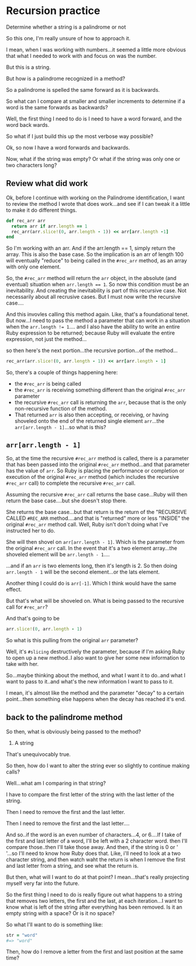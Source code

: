 # Recursion practice
Determine whether a string is a palindrome or not

So this one, I'm really unsure of how to approach it. 

I mean, when I was working with numbers...it seemed a little more obvious that what I needed to work with and focus on was the number. 

But this is a string. 

But how is a palindrome recognized in a method? 

So a palindrome is spelled the same forward as it is backwards. 

So what can I compare at smaller and smaller increments to determine if a word is the same forwards as backwards? 

Well, the first thing I need to do is I need to have a word forward, and the word back wards. 

So what if I just build this up the most verbose way possible? 

Ok, so now I have a word forwards and backwards.

Now, what if the string was empty? Or what if the string was only one or two characters long? 

## Review what did work
Ok, before I continue with working on the Palindrome identification, I want to review the method I wrote that does work...and see if I can tweak it a little to make it do different things. 

```ruby
def rec_arr arr
  return arr if arr.length == 1
  rec_arr(arr.slice!(0, arr.length - 1)) << arr[arr.length -1]
end
```

So I'm working with an arr. And if the arr.length == 1, simply return the array. This is also the base case. So the implication is an arr of length 100 will eventually "reduce" to being called in the `#rec_arr` method, as an array with only one element. 

So, the `#rec_arr` method will return the `arr` object, in the absolute (and eventual) situation when `arr.length == 1`. So now this condition must be an inevitability. And creating the inevitability is part of this recursive case. Not necessarily about all recrusive cases. But I must now write the recursive case....

And this invovles calling this method again. Like, that's a foundational tenet. But now...I need to pass the method a parameter that can work in a situation when the `arr.length != 1`.... and I also have the ability to write an entire Ruby expression to be returned; because Ruby will evaluate the entire expression, not just the method...

so then here's the next portion...the recursive portion...of the method...

```ruby
rec_arr(arr.slice!(0, arr.length - 1)) << arr[arr.length - 1]
```

So, there's a couple of things happening here: 

* the `#rec_arr` is being called
* the `#rec_arr` is receiving something different than the original `#rec_arr` parameter
* the recursive `#rec_arr` call is returning the `arr`, because that is the only non-recursive function of the method. 
* That returned `arr` is also then accepting, or receiving, or having shoveled onto the end of the returned single element `arr`...the `arr[arr.length - 1]`...so what is this? 

## `arr[arr.length - 1]`
So, at the time the recursive `#rec_arr` method is called, there is a parameter that has been passed into the original `#rec_arr` method...and that parameter has the value of `arr`. So Ruby is placing the performance or completion or execution of the original `#rec_arr` method (which includes the recursive `#rec_arr` call) to complete the recursive `#rec_arr` call. 

Assuming the recursive `#rec_arr` call returns the base case...Ruby will then return the base case....but she doesn't stop there. 

She returns the base case...but that return is the return of the "RECURSIVE CALLED `#REC_ARR` method....and that is "returned" more or less "INSIDE" the original `#rec_arr` method call. Well, Ruby isn't don't doing what I've instructed her to do.  

She will then shovel on `arr[arr.length - 1]`. Which is the parameter from the original `#rec_arr` call. In the event that it's a two element array...the shoveled element will be `arr.length - 1`....

...and if an `arr` is two elements long, then it's length is 2. So then doing `arr.length - 1` will be the second element...or the lats element.

Another thing I could do is `arr[-1]`. Which I think would have the same effect. 

But that's what will be shoveled on. What is being passed to the recursive call for `#rec_arr`? 

And that's going to be

```ruby
arr.slice!(0, arr.length - 1)
```

So what is this pulling from the original `arr` parameter? 

Well, it's `#slicing` destructively the parameter, because if I'm asking Ruby to open up a new method..I also want to give her some new information to take with her.  

So...maybe thinking about the method, and what I want it to do..and what I want to pass to it..and what's the new information I want to pass to it.

I mean, it's almost like the method and the parameter "decay" to a certain point...then something else happens when the decay has reached it's end. 

## back to the palindrome method

So then, what is obviously being passed to the method? 

1. A string

That's unequivocably true. 

So then, how do I want to alter the string ever so slightly to continue making calls? 

Well...what am I comparing in that string? 

I have to compare the first letter of the string with the last letter of the string. 

Then I need to remove the first and the last letter. 

Then I need to remove the first and the last letter....

And so..if the word is an even number of characters...4, or 6....If I take of the first and last letter of a word, I'll be left with a 2 character word. then I'll compare those..then I'll take those away. And then, if the string is 0 or ' '...so I'll need to know how Ruby does that. Like, i'll need to look at a two character string, and then watch waht the return is when I remove the first and last letter from a string, and see what the return is. 

But then, what will I want to do at that point? I mean...that's really projecting myself very far into the future. 

So the first thing I need to do is really figure out what happens to a string that removes two letters, the first and the last, at each iteration...I want to know what is left of the string after everything has been removed. Is it an empty string with a space? Or is it no space? 

So what I'll want to do is something like: 

```ruby
str = "word"
#=> "word"
```

Then, how do I remove a letter from the first and last position at the same time? 